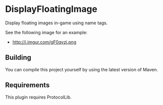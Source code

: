 DisplayFloatingImage
===========

Display floating images in-game using name tags.

See the following image for an example:
* http://i.imgur.com/gF0qyzj.png


Building
--------
You can compile this project yourself by using the latest version of Maven.


Requirements
---------
This plugin requires ProtocolLib.

